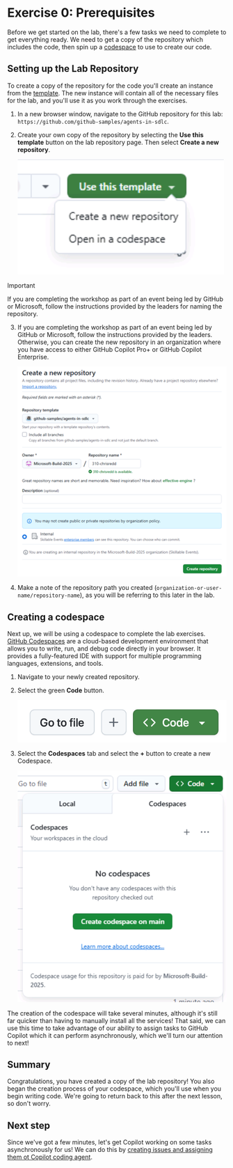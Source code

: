 # Exercise 0: Prerequisites

Before we get started on the lab, there's a few tasks we need to complete to get everything ready. We need to get a copy of the repository which includes the code, then spin up a [codespace](https://github.com/features/codespaces) to use to create our code.

## Setting up the Lab Repository

To create a copy of the repository for the code you'll create an instance from the [template](https://docs.github.com/en/repositories/creating-and-managing-repositories/creating-a-template-repository). The new instance will contain all of the necessary files for the lab, and you'll use it as you work through the exercises. 

1. In a new browser window, navigate to the GitHub repository for this lab: `https://github.com/github-samples/agents-in-sdlc`.
2. Create your own copy of the repository by selecting the **Use this template** button on the lab repository page. Then select **Create a new repository**.

    ![Use this template button](images/use-template.png)

> [!IMPORTANT]
> If you are completing the workshop as part of an event being led by GitHub or Microsoft, follow the instructions provided by the leaders for naming the repository.

3. If you are completing the workshop as part of an event being led by GitHub or Microsoft, follow the instructions provided by the leaders. Otherwise, you can create the new repository in an organization where you have access to either GitHub Copilot Pro+ or GitHub Copilot Enterprise.

    ![Input the repository template settings](images/repository-template-settings.png)

4. Make a note of the repository path you created (`organization-or-user-name/repository-name`), as you will be referring to this later in the lab.

## Creating a codespace

Next up, we will be using a codespace to complete the lab exercises. [GitHub Codespaces](https://github.com/features/codespaces) are a cloud-based development environment that allows you to write, run, and debug code directly in your browser. It provides a fully-featured IDE with support for multiple programming languages, extensions, and tools.

1. Navigate to your newly created repository.
2. Select the green **Code** button.

    ![Select the Code button](images/code-button.png)

3. Select the **Codespaces** tab and select the **+** button to create a new Codespace.

    ![Create a new codespace](images/create-codespace.png)

The creation of the codespace will take several minutes, although it's still far quicker than having to manually install all the services! That said, we can use this time to take advantage of our ability to assign tasks to GitHub Copilot which it can perform asynchronously, which we'll turn our attention to next!

## Summary

Congratulations, you have created a copy of the lab repository! You also began the creation process of your codespace, which you'll use when you begin writing code. We're going to return back to this after the next lesson, so don't worry.

## Next step

Since we've got a few minutes, let's get Copilot working on some tasks asynchronously for us! We can do this by [creating issues and assigning them ot Copilot coding agent](./1-copilot-coding-agent.md).
